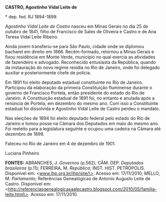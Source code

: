 **CASTRO, Agostinho Vidal Leite de**

\* dep. fed. RJ 1894-1899.

*Agostinho Vidal Leite de Castro* nasceu em Minas Gerais no dia 25 de
outubro de 1841, filho de Francisco de Sales de Oliveira e Castro e de
Ana Teresa Vidal Leite Ribeiro.

Ainda jovem transferiu-se para São Paulo, cidade onde se diplomou
bacharel em direito em 1866. Recém-formado, retornou a Minas Gerais e
fixou residência em Monte Verde, município no qual exercia as atividades
de fazendeiro e advogado. Reconhecido entusiasta da República, quando da
instauração do novo regime residia no Rio de Janeiro, onde foi delegado
auxiliar e posteriormente chefe de polícia.

Em 1891 foi eleito deputado estadual constituinte no Rio de Janeiro.
Participou da elaboração da primeira Constituição fluminense durante o
governo de Francisco Portela, então presidente do estado do Rio de
Janeiro. A Constituição estadual de 1891 foi, no entanto e anulada após
a renúncia de Portela, em dezembro do mesmo ano. Com isso a Constituinte
estadual foi dissolvida e Agostinho Vidal Leite de Castro perdeu o
mandato.

Nas eleições de 1894 foi eleito deputado federal pelo estado do Rio de
Janeiro e tomou posse na Câmara dos Deputados em maio do mesmo ano. Foi
reeleito para a legislatura seguinte e ocupou uma cadeira na Câmara até
dezembro de 1899.

Faleceu no Rio de Janeiro em 4 de dezembro de 1901.

Luciana Pinheiro

**FONTES:** ABRANCHES, J. *Governos* (p.562); CÂM. DEP. *Deputados
brasileiros* (p.11); FERREIRA, M. *República*; INST. HIST. PETRÓPOLIS.
Disponível em: \<www.ihp.org.br/ihp/site/\>. Acesso em: 17/11/2010;
MELLO, M. *Parlamento*; Referências Genealógicas de Antonio Augusto
Leite de Castro. Disponível em:
\<http://referenciasgenealogicasaalecastro.blogspot.com/2010/05/familia-leite.html\>.
Acesso em: 17/11/2010.
